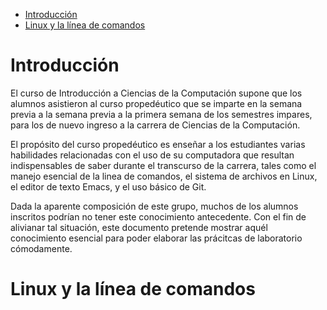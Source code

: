 * [Introducción](#introducción)
* [Linux y la línea de comandos](#linux-y-la-línea-de-comandos)

# Introducción

El curso de Introducción a Ciencias de la Computación supone que los alumnos asistieron al
curso propedéutico que se imparte en la semana previa a la semana previa a la primera
semana de los semestres impares, para los de nuevo ingreso a la carrera de Ciencias de la
Computación.

El propósito del curso propedéutico es enseñar a los estudiantes varias habilidades
relacionadas con el uso de su computadora que resultan indispensables de saber durante el
transcurso de la carrera, tales como el manejo esencial de la linea de comandos, el
sistema de archivos en Linux, el editor de texto Emacs, y el uso básico de Git.

Dada la aparente composición de este grupo, muchos de los alumnos inscritos podrían no
tener este conocimiento antecedente. Con el fin de alivianar tal situación, este documento
pretende mostrar aquél conocimiento esencial para poder elaborar las prácitcas de
laboratorio cómodamente.

# Linux y la línea de comandos
